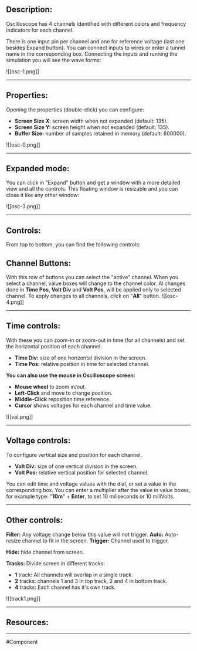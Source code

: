 ## Description:

Oscilloscope has 4 channels identified with different colors and frequency indicators for each channel.

There is one input pin per channel and one for reference voltage (last one besides Expand button).
You can connect inputs to wires or enter a tunnel name in the corresponding box.
Connecting the inputs and running the simulation you will see the wave forms:

![[osc-1.png]]

---

## Properties:

Opening the properties (double-click) you can configure:
- **Screen Size X**: screen width when not expanded (default: 135).
- **Screen Size Y:** screen height when not expanded (default: 135).
- **Buffer Size:** number of samples retained in memory (default: 600000).

![[osc-0.png]]

---

## Expanded mode:

You can click in "Expand" button and get a window with a more detailed view and all the controls.
This floating window is resizable and you can close it like any other window:

![[osc-3.png]]

---

## Controls:

From top to bottom, you can find the following controls:

## Channel Buttons:
With this row of buttons you can select the "active" channel.
When you select a channel, value boxes will change to the channel color.
Al changes done in **Time Pos**, **Volt Div** and **Volt Pos**, will be applied only to selected channel.
To apply changes to all channels, click on "**All**" button.
![[osc-4.png]]

---

## Time controls:
With these you can zoom-in or zoom-out in time (for all channels) and set the horizontal position of each channel.
- **Time Div:** size of one horizontal division in the screen.
- **Time Pos:** relative position in time for selected channel.

**You can also use the mouse in Oscilloscope screen:**
- **Mouse wheel** to zoom in/out.
- **Left-Click** and move to change position.
- **Middle-Click** reposition time reference.
- **Cursor** shows voltages for each channel and time value.

![[val.png]]

---

## Voltage controls:

To configure vertical size and position for each channel.
- **Volt Div:** size of one vertical division in the screen.
- **Volt Pos:** relative vertical position for selected channel.

You can edit time and voltage values with the dial, or set a value in the corresponding box.
You can enter a multiplier after the value in value boxes, for example type: "**10m**" + **Enter**, to set 10 miliseconds or 10 miliVolts.

---

## Other controls:

**Filter:** Any voltage change below this value will not trigger.
**Auto:** Auto-resize channel to fit in the screen.
**Trigger:** Channel used to trigger.

**Hide:** hide channel from screen.

**Tracks:** Divide screen in different tracks:
- **1** track: All channels will overlap in a single track.
- **2** tracks: channels 1 and 3 in top track, 2 and 4 in bottom track.
- **4** tracks: Each channel has it's own track.

![[track1.png]]

---

## Resources:

---

#Component
